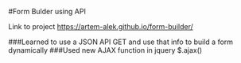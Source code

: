 #Form Bulder using API

Link to project https://artem-alek.github.io/form-builder/

###Learned to use a JSON API GET and use that info to build a form dynamically
###Used new AJAX function in jquery $.ajax()
